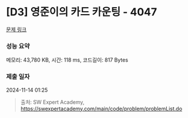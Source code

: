 # [D3] 영준이의 카드 카운팅 - 4047 

[문제 링크](https://swexpertacademy.com/main/code/problem/problemDetail.do?contestProbId=AWIsY84KEPMDFAWN) 

### 성능 요약

메모리: 43,780 KB, 시간: 118 ms, 코드길이: 817 Bytes

### 제출 일자

2024-11-14 01:25



> 출처: SW Expert Academy, https://swexpertacademy.com/main/code/problem/problemList.do